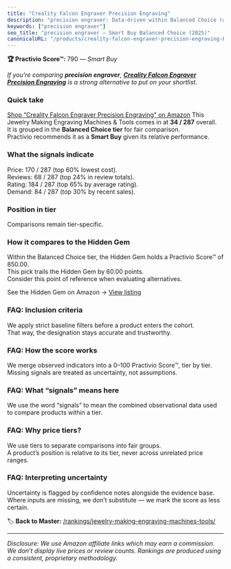 ```yaml
---
title: "Creality Falcon Engraver Precision Engraving"
description: "precision engraver: Data-driven within Balanced Choice ranking using the Practivio Score™. Positioned by quality, value, demand, findability, momentum."
keywords: ["precision engraver"]
seo_title: "precision engraver — Smart Buy Balanced Choice (2025)"
canonicalURL: "/products/creality-falcon-engraver-precision-engraving-B0FHHFHSG1/"
---
```


**🏆 Practivio Score™:** 790 — _Smart Buy_


*If you're comparing **precision engraver**, **[Creality Falcon Engraver Precision Engraving](https://www.amazon.com/dp/B0FHHFHSG1?tag=practivio-20)** is a strong alternative to put on your shortlist.*
### Quick take
[Shop “Creality Falcon Engraver Precision Engraving” on Amazon](https://www.amazon.com/dp/B0FHHFHSG1?tag=practivio-20)
This Jewelry Making Engraving Machines & Tools comes in at **34 / 287** overall.  
It is grouped in the **Balanced Choice tier** for fair comparison.  
Practivio recommends it as a **Smart Buy** given its relative performance.

### What the signals indicate
Price: 170 / 287 (top 60% lowest cost).  
Reviews: 68 / 287 (top 24% in review totals).  
Rating: 184 / 287 (top 65% by average rating).  
Demand: 84 / 287 (top 30% by recent sales).

### Position in tier
Comparisons remain tier-specific.

### How it compares to the Hidden Gem
Within the Balanced Choice tier, the Hidden Gem holds a Practivio Score™ of 850.00.  
This pick trails the Hidden Gem by 60.00 points.  
Consider this point of reference when evaluating alternatives.  

See the Hidden Gem on Amazon → [View listing](https://www.amazon.com/dp/B01M1SJNVU?tag=practivio-20)

### FAQ: Inclusion criteria
We apply strict baseline filters before a product enters the cohort.  
That way, the designation stays accurate and trustworthy.

### FAQ: How the score works
We merge observed indicators into a 0–100 Practivio Score™, tier by tier.  
Missing signals are treated as uncertainty, not assumptions.

### FAQ: What “signals” means here
We use the word “signals” to mean the combined observational data used to compare products within a tier.

### FAQ: Why price tiers?
We use tiers to separate comparisons into fair groups.  
A product’s position is relative to its tier, never across unrelated price ranges.

### FAQ: Interpreting uncertainty
Uncertainty is flagged by confidence notes alongside the evidence base.  
Where inputs are missing, we don’t substitute — we mark the score as less certain.


🏷️ **Back to Master:** [/rankings/jewelry-making-engraving-machines-tools/](/rankings/jewelry-making-engraving-machines-tools/)

---
_Disclosure: We use Amazon affiliate links which may earn a commission. We don’t display live prices or review counts. Rankings are produced using a consistent, proprietary methodology._
